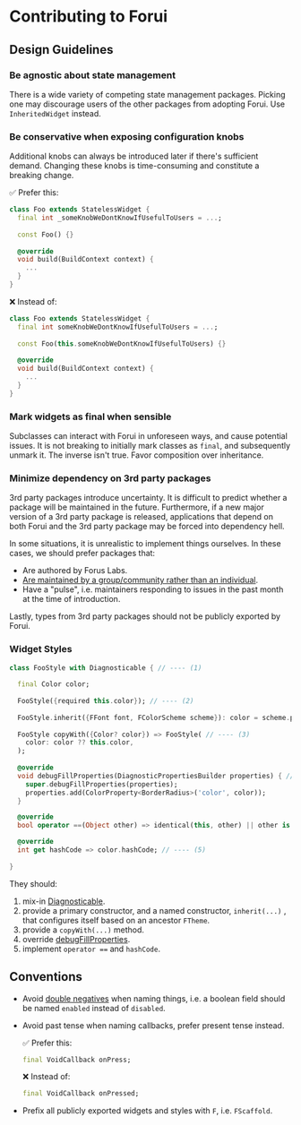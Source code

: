 # Contributing to Forui

## Design Guidelines

### Be agnostic about state management

There is a wide variety of competing state management packages. Picking one may discourage users of the other packages 
from adopting Forui. Use `InheritedWidget` instead.

### Be conservative when exposing configuration knobs

Additional knobs can always be introduced later if there's sufficient demand. Changing these knobs is time-consuming and
constitute a breaking change.

✅ Prefer this:
```dart
class Foo extends StatelessWidget {
  final int _someKnobWeDontKnowIfUsefulToUsers = ...;
  
  const Foo() {}
  
  @override
  void build(BuildContext context) {
    ...
  }
}
```

❌ Instead of:
```dart
class Foo extends StatelessWidget {
  final int someKnobWeDontKnowIfUsefulToUsers = ...;
  
  const Foo(this.someKnobWeDontKnowIfUsefulToUsers) {}
  
  @override
  void build(BuildContext context) {
    ...
  }
}
```

### Mark widgets as final when sensible

Subclasses can interact with Forui in unforeseen ways, and cause potential issues. It is not breaking to initially mark 
classes as `final`, and subsequently unmark it. The inverse isn't true. Favor composition over inheritance.

### Minimize dependency on 3rd party packages

3rd party packages introduce uncertainty. It is difficult to predict whether a package will be maintained in the future.
Furthermore, if a new major version of a 3rd party package is released, applications that depend on both Forui and the 
3rd party package may be forced into dependency hell. 

In some situations, it is unrealistic to implement things ourselves. In these cases, we should prefer packages that:
* Are authored by Forus Labs.
* [Are maintained by a group/community rather than an individual](https://en.wikipedia.org/wiki/Bus_factor).
* Have a "pulse", i.e. maintainers responding to issues in the past month at the time of introduction.

Lastly, types from 3rd party packages should not be publicly exported by Forui.

### Widget Styles

```dart
class FooStyle with Diagnosticable { // ---- (1)
  
  final Color color;
  
  FooStyle({required this.color}); // ---- (2)
  
  FooStyle.inherit({FFont font, FColorScheme scheme}): color = scheme.primary; // ---- (2)
  
  FooStyle copyWith({Color? color}) => FooStyle( // ---- (3)
    color: color ?? this.color, 
  );
  
  @override
  void debugFillProperties(DiagnosticPropertiesBuilder properties) { // ---- (4)
    super.debugFillProperties(properties);
    properties.add(ColorProperty<BorderRadius>('color', color));
  }

  @override
  bool operator ==(Object other) => identical(this, other) || other is FStyle && color == other.color; // ---- (5)

  @override
  int get hashCode => color.hashCode; // ---- (5)
  
}
```

They should:
1. mix-in [Diagnosticable](https://api.flutter.dev/flutter/foundation/Diagnosticable-mixin.html).
2. provide a primary constructor, and a named constructor, `inherit(...)` , that configures itself based on 
   an ancestor `FTheme`.
3. provide a `copyWith(...)` method.
4. override [debugFillProperties](https://api.flutter.dev/flutter/foundation/Diagnosticable/debugFillProperties.html).
5. implement `operator ==` and `hashCode`.


## Conventions

* Avoid [double negatives](https://en.wikipedia.org/wiki/Double_negative) when naming things, i.e. a boolean field should
  be named `enabled` instead of `disabled`.

* Avoid past tense when naming callbacks, prefer present tense instead.

  ✅ Prefer this:
  ```dart
  final VoidCallback onPress;
  ```

  ❌ Instead of:
  ```dart
  final VoidCallback onPressed;
  ```


* Prefix all publicly exported widgets and styles with `F`, i.e. `FScaffold`.
